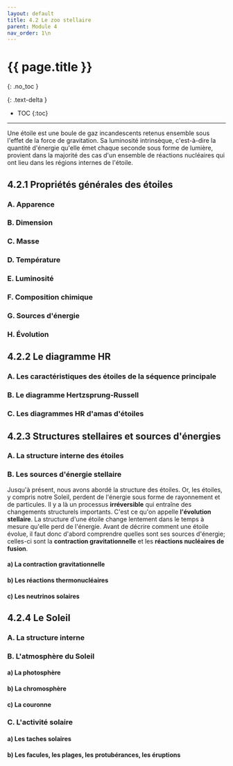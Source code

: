 ```yaml
---
layout: default
title: 4.2 Le zoo stellaire
parent: Module 4
nav_order: 1\n
---
```


# {{ page.title }}
{: .no_toc }

{: .text-delta }
- TOC
{:toc}
---
Une étoile est une boule de gaz incandescents retenus ensemble sous l'effet de la force de gravitation. Sa luminosité intrinsèque, c'est-à-dire la quantité d'énergie qu'elle émet chaque seconde sous forme de lumière, provient dans la majorité des cas d'un ensemble de réactions nucléaires qui ont lieu dans les régions internes de l'étoile.

## 4.2.1 Propriétés générales des étoiles

### A. Apparence
### B. Dimension
### C. Masse
### D. Température
### E. Luminosité
### F. Composition chimique
### G. Sources d'énergie
### H. Évolution

## 4.2.2 Le diagramme HR

### A. Les caractéristiques des étoiles de la séquence principale
### B. Le diagramme Hertzsprung-Russell
### C. Les diagrammes HR d'amas d'étoiles

## 4.2.3 Structures stellaires et sources d'énergies
### A. La structure interne des étoiles
### B. Les sources d'énergie stellaire
Jusqu'à présent, nous avons abordé la structure des étoiles. Or, les étoiles, y compris notre Soleil, perdent de l'énergie sous forme de rayonnement et de particules. Il y a là un processus **irréversible** qui entraîne des changements structurels importants. C'est ce qu'on appelle **l'évolution stellaire**. La structure d'une étoile change lentement dans le temps à mesure qu'elle perd de l'énergie. Avant de décrire comment une étoile évolue, il faut donc d'abord comprendre quelles sont ses sources d'énergie; celles-ci sont la **contraction gravitationnelle** et les **réactions nucléaires de fusion**.

#### a) La contraction gravitationnelle
#### b) Les réactions thermonucléaires
#### c) Les neutrinos solaires

## 4.2.4 Le Soleil
### A. La structure interne
### B. L'atmosphère du Soleil
#### a) La photosphère
#### b) La chromosphère
#### c) La couronne
### C. L'activité solaire
#### a) Les taches solaires
#### b) Les facules, les plages, les protubérances, les éruptions
